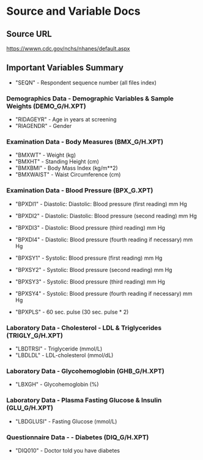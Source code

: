 # Source and Variable Docs

## Source URL

https://wwwn.cdc.gov/nchs/nhanes/default.aspx

## Important Variables Summary 

- "SEQN" - Respondent sequence number (all files index)

### Demographics Data - Demographic Variables & Sample Weights (DEMO_G/H.XPT)

- "RIDAGEYR" - Age in years at screening
- "RIAGENDR" - Gender

### Examination Data - Body Measures (BMX_G/H.XPT)

- "BMXWT" - Weight (kg)
- "BMXHT" - Standing Height (cm)
- "BMXBMI" - Body Mass Index (kg/m**2)
- "BMXWAIST" - Waist Circumference (cm)

### Examination Data - Blood Pressure (BPX_G.XPT)

- "BPXDI1" - Diastolic: Diastolic: Blood pressure (first reading) mm Hg
- "BPXDI2" - Diastolic: Diastolic: Blood pressure (second reading) mm Hg
- "BPXDI3" - Diastolic: Blood pressure (third reading) mm Hg
- "BPXDI4" - Diastolic: Blood pressure (fourth reading if necessary) mm Hg

- "BPXSY1" - Systolic: Blood pressure (first reading) mm Hg
- "BPXSY2" - Systolic: Blood pressure (second reading) mm Hg
- "BPXSY3" - Systolic: Blood pressure (third reading) mm Hg
- "BPXSY4" - Systolic: Blood pressure (fourth reading if necessary) mm Hg

- "BPXPLS" - 60 sec. pulse (30 sec. pulse * 2)

### Laboratory Data - Cholesterol - LDL & Triglycerides (TRIGLY_G/H.XPT)

- "LBDTRSI" - Triglyceride (mmol/L)
- "LBDLDL" - LDL-cholesterol (mmol/dL)

### Laboratory Data - Glycohemoglobin (GHB_G/H.XPT)

- "LBXGH" - Glycohemoglobin (%)

### Laboratory Data - Plasma Fasting Glucose & Insulin (GLU_G/H.XPT)

- "LBDGLUSI" - Fasting Glucose (mmol/L)

### Questionnaire Data -  - Diabetes	(DIQ_G/H.XPT)

- "DIQ010" - Doctor told you have diabetes
